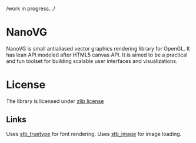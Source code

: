 /work in progress.../


NanoVG
==========

NanoVG is small antialiased vector graphics rendering library for OpenGL. It has lean API modeled after HTML5 canvas API. It is aimed to be a practical and fun toolset for building scalable user interfaces and visualizations. 


# License
The library is licensed under [zlib license](LICENSE.txt)

## Links
Uses [stb_truetype](http://nothings.org) for font rendering.
Uses [stb_image](http://nothings.org) for image loading.
